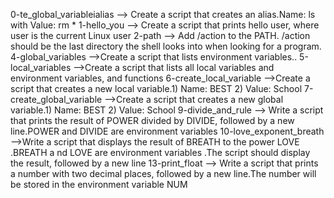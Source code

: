 0-te_global_variableialias --> Create a script that creates an alias.Name: ls with Value: rm *
1-hello_you --> Create a script that prints hello user, where user is the current Linux user
2-path --> Add /action to the PATH. /action should be the last directory the shell looks into when looking for a program.
4-global_variables -->Create a script that lists environment variables..
5-local_variables -->Create a script that lists all local variables and environment variables, and functions
6-create_local_variable -->Create a script that creates a new local variable.1) Name: BEST 2) Value: School
7-create_global_variable -->Create a script that creates a new global variable.1) Name: BEST 2) Value: School
9-divide_and_rule --> Write a script that prints the result of POWER divided by DIVIDE, followed by a new line.POWER and DIVIDE are environment variables
10-love_exponent_breath -->Write a script that displays the result of BREATH to the power LOVE .BREATH a
nd LOVE are environment variables .The script should display the result, followed by a new line
13-print_float --> Write a script that prints a number with two decimal places, followed by a new line.The number will be stored in the environment variable NUM

